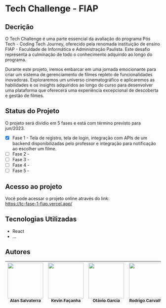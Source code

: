 # Tech Challenge - FIAP

## Decrição
O Tech Challenge é uma parte essencial da avaliação do programa Pós Tech - Coding Tech Journey, oferecido pela renomada instituição de ensino FIAP - Faculdade de Informática e Administração Paulista. Este desafio representa a culminação de todo o conhecimento adquirido ao longo do programa.

Durante este projeto, iremos embarcar em uma jornada emocionante para criar um sistema de gerenciamento de filmes repleto de funcionalidades inovadoras. Exploraremos um universo cinematográfico e aplicaremos as habilidades e os insights adquiridos ao longo do curso para desenvolver uma plataforma que oferecerá uma experiência excepcional de descoberta e gestão de filmes.

## Status do Projeto
O projeto será dividio em 5 fases e está com término previsto para jun/2023.
- [x] Fase 1 - Tela de registro, tela de login, integração com APIs de um backend disponibilizadas pelo professor e integração para notificação ao escolher um filme.
- [ ] Fase 2 - 
- [ ] Fase 3 - 
- [ ] Fase 4 - 
- [ ] Fase 5 - 

## Acesso ao projeto

Você pode acessar o projeto online através do link:<br>
https://tc-fase-1-fiap.vercel.app/


## Tecnologias Utilizadas
* React
* ...

## Autores

| [<img loading="lazy" src="https://avatars.githubusercontent.com/u/139759865?v=4" width=115><br><sub>Alan Salvaterra</sub>](https://github.com/alansalvaterra) |  [<img loading="lazy" src="https://media.licdn.com/dms/image/D4E03AQFp26tKkTsDsg/profile-displayphoto-shrink_800_800/0/1691521758592?e=1703721600&v=beta&t=6BeBuheGD2X3VmevYRYjQY45tGNB4sbBdISg4R_9g24" width=115><br><sub>Kevin Façanha</sub>](https://github.com/guilhermeonrails) |  [<img loading="lazy" src="https://avatars.githubusercontent.com/u/112664923?v=4" width=115><br><sub>Otávio Garcia</sub>](https://github.com/oc-garcia) | [<img loading="lazy" src="https://avatars.githubusercontent.com/u/48560899?v=4" width=115><br><sub>Rodrigo Carvalho</sub>](https://github.com/DrigoCarvalho) |
| :---: | :---: | :---: |:---: |




